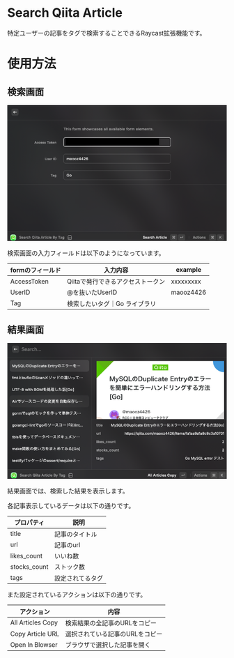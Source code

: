 # Search Qiita Article

特定ユーザーの記事をタグで検索することできるRaycast拡張機能です。

# 使用方法
## 検索画面
![form](assets/form.png)

検索画面の入力フィールドは以下のようになっています。

|formのフィールド|入力内容|example
|---|---|---
|AccessToken|Qiitaで発行できるアクセストークン|xxxxxxxxx
|UserID|@を抜いたUserID|maooz4426
|Tag|検索したいタグ｜Go ライブラリ



## 結果画面

![result](assets/result.png)

結果画面では、検索した結果を表示します。

各記事表示しているデータは以下の通りです。

|プロパティ|説明
|---|---
|title|記事のタイトル
|url|記事のurl
|likes_count|いいね数
|stocks_count|ストック数
|tags|設定されてるタグ

また設定されているアクションは以下の通りです。

| アクション             |内容
|-------------------|---
| All Articles Copy |検索結果の全記事のURLをコピー
| Copy Article URL  |選択されている記事のURLをコピー
| Open In Blowser|ブラウザで選択した記事を開く

